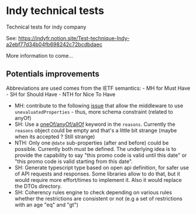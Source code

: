 # Indy technical tests

Technical tests for indy company

See: https://indyfr.notion.site/Test-technique-Indy-a2ebf77d34b04fb698242c72bcdbdaec

More information to come...

## Potentials improvements

Abbreviations are used comes from the IETF semantics: - MH for Must Have - SH for Should Have - NTH for Nice To Have

- MH: contribute to the following [issue](https://github.com/cdimascio/express-openapi-validator/issues/755) that allow the middleware to use `unevaluatedProperties` - thus, more schema constraint (related to anyOf)
- SH: Use a [oneOf/anyOf/allOf](https://swagger.io/docs/specification/data-models/oneof-anyof-allof-not/) keyword in the `reasons`. Currently the `reasons` object could be empty and that's a little bit strange (maybe when its accepted ? Still strange)
- NTH: Only one `@date` sub-properties (after and before) could be possible. Currently both must be defined. The underlying idea is to provide the capability to say "this promo code is valid until this date" or "this promo code is valid starting from this date".
- SH: Generate typescript type based on open api definition, for safer use of API requests and responses. Some libraries allow to do that, but it would require more effort/times to implement it. Also it would replace the DTOs directory.
- SH: Coherency rules engine to check depending on various rules whether the restrictions are consistent or not (e.g a set of restrictions with an age "eq" and "gt")
